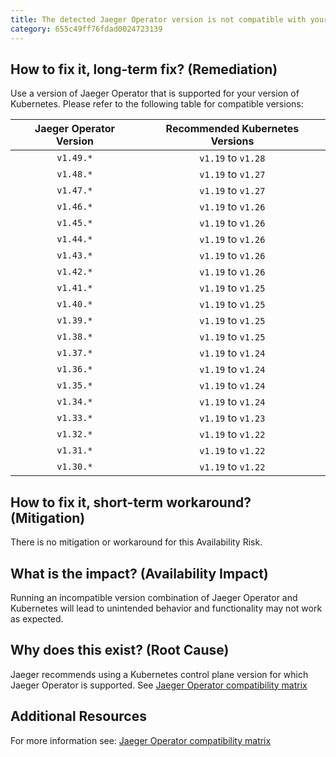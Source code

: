 ```yaml
---
title: The detected Jaeger Operator version is not compatible with your Kubernetes version
category: 655c49ff76fdad0024723139
---
```


## How to fix it, long-term fix? (Remediation)

Use a version of Jaeger Operator that is supported for your version of Kubernetes. Please refer to the following table for compatible versions:

| Jaeger Operator Version | Recommended Kubernetes Versions |
| :---------------------: | :-----------------------------: |
|        `v1.49.*`        |        `v1.19` to `v1.28`       |
|        `v1.48.*`        |        `v1.19` to `v1.27`       |
|        `v1.47.*`        |        `v1.19` to `v1.27`       |
|        `v1.46.*`        |        `v1.19` to `v1.26`       |
|        `v1.45.*`        |        `v1.19` to `v1.26`       |
|        `v1.44.*`        |        `v1.19` to `v1.26`       |
|        `v1.43.*`        |        `v1.19` to `v1.26`       |
|        `v1.42.*`        |        `v1.19` to `v1.26`       |
|        `v1.41.*`        |        `v1.19` to `v1.25`       |
|        `v1.40.*`        |        `v1.19` to `v1.25`       |
|        `v1.39.*`        |        `v1.19` to `v1.25`       |
|        `v1.38.*`        |        `v1.19` to `v1.25`       |
|        `v1.37.*`        |        `v1.19` to `v1.24`       |
|        `v1.36.*`        |        `v1.19` to `v1.24`       |
|        `v1.35.*`        |        `v1.19` to `v1.24`       |
|        `v1.34.*`        |        `v1.19` to `v1.24`       |
|        `v1.33.*`        |        `v1.19` to `v1.23`       |
|        `v1.32.*`        |        `v1.19` to `v1.22`       |
|        `v1.31.*`        |        `v1.19` to `v1.22`       |
|        `v1.30.*`        |        `v1.19` to `v1.22`       |

## How to fix it, short-term workaround? (Mitigation)

There is no mitigation or workaround for this Availability Risk.

## What is the impact? (Availability Impact)

Running an incompatible version combination of Jaeger Operator and Kubernetes will lead to unintended behavior and functionality may not work as expected.

## Why does this exist? (Root Cause)

Jaeger recommends using a Kubernetes control plane version for which Jaeger Operator is supported. See [Jaeger Operator compatibility matrix](https://github.com/jaegertracing/jaeger-operator/blob/main/COMPATIBILITY.md) 

## Additional Resources

For more information see: [Jaeger Operator compatibility matrix](https://github.com/jaegertracing/jaeger-operator/blob/main/COMPATIBILITY.md)